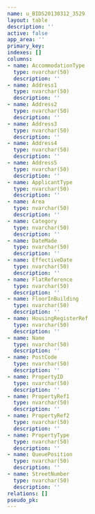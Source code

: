 ```yaml
---
name: u_BIDS20130312_3529
layout: table
description: ''
active: false
app_area: ''
primary_key: 
indexes: []
columns:
- name: AccommodationType
  type: nvarchar(50)
  description: ''
- name: Address1
  type: nvarchar(50)
  description: ''
- name: Address2
  type: nvarchar(50)
  description: ''
- name: Address3
  type: nvarchar(50)
  description: ''
- name: Address4
  type: nvarchar(50)
  description: ''
- name: Address5
  type: nvarchar(50)
  description: ''
- name: ApplicantType
  type: nvarchar(50)
  description: ''
- name: Area
  type: nvarchar(50)
  description: ''
- name: Category
  type: nvarchar(50)
  description: ''
- name: DateMade
  type: nvarchar(50)
  description: ''
- name: EffectiveDate
  type: nvarchar(50)
  description: ''
- name: FlatReference
  type: nvarchar(50)
  description: ''
- name: FloorInBuilding
  type: nvarchar(50)
  description: ''
- name: HousingRegisterRef
  type: nvarchar(50)
  description: ''
- name: Name
  type: nvarchar(50)
  description: ''
- name: PostCode
  type: nvarchar(50)
  description: ''
- name: PropertyID
  type: nvarchar(50)
  description: ''
- name: PropertyRef1
  type: nvarchar(50)
  description: ''
- name: PropertyRef2
  type: nvarchar(50)
  description: ''
- name: PropertyType
  type: nvarchar(50)
  description: ''
- name: QueuePosition
  type: nvarchar(50)
  description: ''
- name: StreetNumber
  type: nvarchar(50)
  description: ''
relations: []
pseudo_pk: 
---
```


